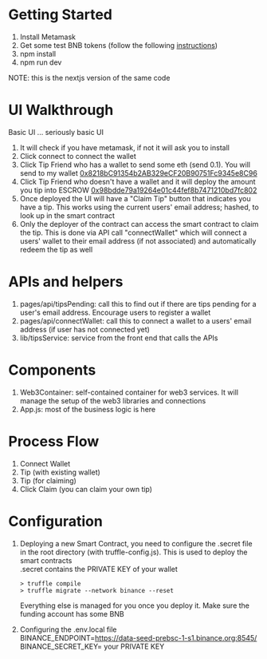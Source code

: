 # Getting Started
1. Install Metamask
2. Get some test BNB tokens (follow the following [instructions](https://binancex.dev/blog.html?p=making-the-move-from-ethereum-to-bsc))
3. npm install
4. npm run dev

NOTE: this is the nextjs version of the same code

# UI Walkthrough
Basic UI ... seriously basic UI
1. It will check if you have metamask, if not it will ask you to install
2. Click connect to connect the wallet
3. Click Tip Friend who has a wallet to send some eth (send 0.1). You will send to my wallet [0x8218bC91354b2AB329eCF20B90751Fc9345e8C96](https://testnet.bscscan.com/address/0x8218bc91354b2ab329ecf20b90751fc9345e8c96)
4. Click Tip Friend who doesn't have a wallet and it will deploy the amount you tip into ESCROW [0x98bdde79a19264e01c44fef8b7471210bd7fc802](https://testnet.bscscan.com/address/0x98bdde79a19264e01c44fef8b7471210bd7fc802#internaltx)
5. Once deployed the UI will have a "Claim Tip" button that indicates you have a tip. This works using the current users' email address; hashed, to look up in the smart contract
6. Only the deployer of the contract can access the smart contract to claim the tip. This is done via API call "connectWallet" which will connect a users' wallet to their email address (if not associated) and automatically redeem the tip as well

# APIs and helpers
1. pages/api/tipsPending: call this to find out if there are tips pending for a user's email address. Encourage users to register a wallet
2. pages/api/connectWallet: call this to connect a wallet to a users' email address (if user has not connected yet)
3. lib/tipsService: service from the front end that calls the APIs

# Components
1. Web3Container: self-contained container for web3 services. It will manage the setup of the web3 libraries and connections
2. App.js: most of  the business logic is here

# Process Flow
1. Connect Wallet
2. Tip (with existing wallet)
3. Tip (for claiming)
4. Click Claim (you can claim your own tip)

# Configuration
1. Deploying a new Smart Contract, you need to configure the .secret file in the root directory (with truffle-config.js). This is used to deploy the smart contracts  
   .secret contains the PRIVATE KEY of your wallet
   ```
   > truffle compile
   > truffle migrate --network binance --reset
   ```
   Everything else is managed for you once you deploy it. Make sure the funding account has some BNB
   
2. Configuring the .env.local file  
   BINANCE_ENDPOINT=https://data-seed-prebsc-1-s1.binance.org:8545/  
   BINANCE_SECRET_KEY= your PRIVATE KEY 

